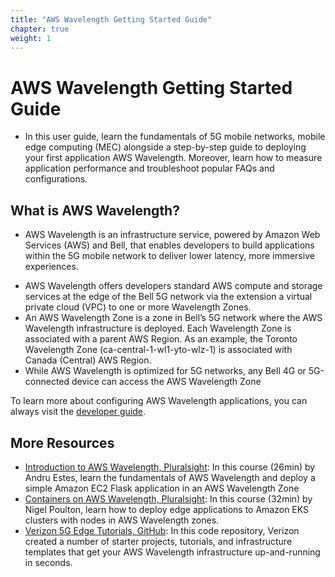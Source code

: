 ```yaml
---
title: "AWS Wavelength Getting Started Guide"
chapter: true
weight: 1
---
```


# AWS Wavelength Getting Started Guide

*   In this user guide, learn the fundamentals of 5G mobile networks, mobile edge computing (MEC) alongside a step-by-step guide to deploying your first application AWS Wavelength. Moreover, learn how to measure application performance and troubleshoot popular FAQs and configurations.

## What is AWS Wavelength?
*   AWS Wavelength is an infrastructure service, powered by Amazon Web Services (AWS) and Bell, that enables developers to build applications within the 5G mobile network to deliver lower latency, more immersive experiences. 
- AWS Wavelength offers developers standard AWS compute and storage services at the edge of
the Bell 5G network via the extension a virtual private cloud (VPC) to one or more Wavelength Zones. 
- An AWS Wavelength Zone is a zone in Bell’s 5G network where the AWS Wavelength infrastructure is deployed. Each Wavelength Zone is associated with a parent AWS Region. As an example, the Toronto Wavelength Zone (ca-central-1-wl1-yto-wlz-1) is associated with Canada (Central) AWS Region.
- While AWS Wavelength is optimized for 5G networks, any Bell 4G or 5G-connected device can access the AWS Wavelength Zone

To learn more about configuring AWS Wavelength applications, you can always visit the [developer guide](https://docs.aws.amazon.com/pdfs/wavelength/latest/developerguide/aws-wavelength-developer-guide.pdf). 

## More Resources
- [Introduction to AWS Wavelength, Pluralsight](https://www.pluralsight.com/courses/aws-wavelength-introduction): In this course (26min) by Andru Estes, learn the fundamentals of AWS Wavelength and deploy a simple Amazon EC2 Flask application in an AWS Wavelength Zone
- [Containers on AWS Wavelength, Pluralsight](https://www.pluralsight.com/courses/containers-aws-wavelength): In this course (32min) by Nigel Poulton, learn how to deploy edge applications to Amazon EKS clusters with nodes in AWS Wavelength zones.
- [Verizon 5G Edge Tutorials, GitHub](https://github.com/Verizon/5GEdgeTutorials/): In this code repository, Verizon created a number of starter projects, tutorials, and infrastructure templates that get your AWS Wavelength infrastructure up-and-running in seconds.